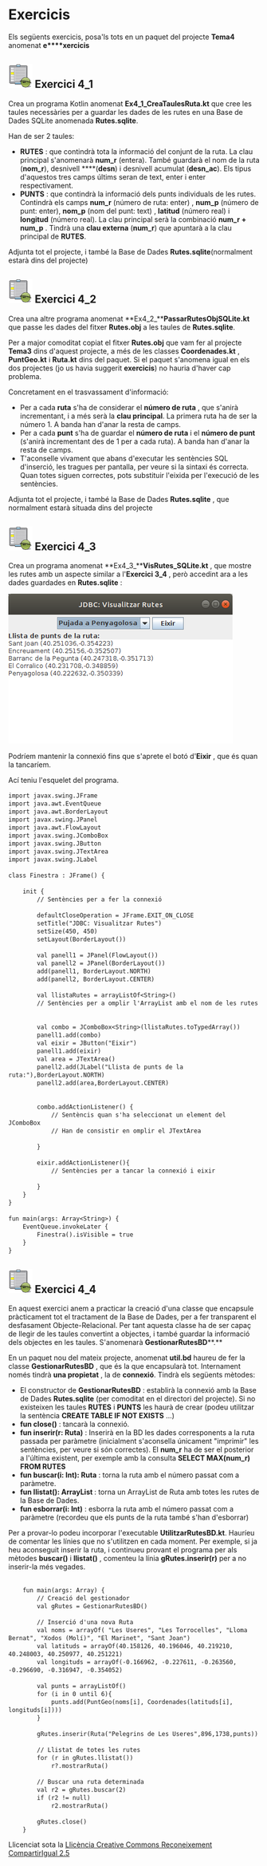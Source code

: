 # Exercicis

Els següents exercicis, posa'ls tots en un paquet del projecte **Tema4**
anomenat **e****xercicis**



## ![](icon_activity.gif) Exercici 4_1

Crea un programa Kotlin anomenat **Ex4_1_CreaTaulesRuta.kt** que cree les
taules necessàries per a guardar les dades de les rutes en una Base de Dades
SQLite anomenada **Rutes.sqlite**.

Han de ser 2 taules:

  * **RUTES** : que contindrà tota la informació del conjunt de la ruta. La clau principal s'anomenarà **num_r** (entera). També guardarà el nom de la ruta (**nom_r**), desnivell ****(**desn**) i desnivell acumulat (**desn_ac**). Els tipus d'aquestos tres camps últims seran de text, enter i enter respectivament.
  * **PUNTS** : que contindrà la informació dels punts individuals de les rutes. Contindrà els camps **num_r** (número de ruta: enter) , **num_p** (número de punt: enter), **nom_p** (nom del punt: text) , **latitud** (número real) i **longitud** (número real). La clau principal serà la combinació **num_r + num_p** . Tindrà una **clau externa** (**num_r**) que apuntarà a la clau principal de **RUTES**.

Adjunta tot el projecte, i també la Base de Dades **Rutes.sqlite**(normalment
estarà dins del projecte)


## ![](icon_activity.gif) Exercici 4_2

Crea una altre programa anomenat **Ex4_2_****PassarRutesObjSQLite.kt** que
passe les dades del fitxer **Rutes.obj** a les taules de **Rutes.sqlite**.

Per a major comoditat copiat el fitxer **Rutes.obj** que vam fer al projecte
**Tema3** dins d'aquest projecte, a més de les classes **Coordenades.kt** ,
**PuntGeo.kt** i **Ruta.kt** dins del paquet. Si el paquet s'anomena igual en
els dos projectes (jo us havia suggerit **exercicis**) no hauria d'haver cap
problema.

Concretament en el trasvassament d'informació:

  * Per a cada **ruta** s'ha de considerar el **número de ruta** , que s'anirà incrementant, i a més serà la **clau principal**. La primera ruta ha de ser la número 1. A banda han d'anar la resta de camps.
  * Per a cada **punt** s'ha de guardar el **número de ruta** i el **número de punt** (s'anirà incrementant des de 1 per a cada ruta). A banda han d'anar la resta de camps.
  * T'aconselle vivament que abans d'executar les sentències SQL d'inserció, les tragues per pantalla, per veure si la sintaxi és correcta. Quan totes siguen correctes, pots substituir l'eixida per l'execució de les sentències.

Adjunta tot el projecte, i també la Base de Dades **Rutes.sqlite** , que
normalment estarà situada dins del projecte


## ![](icon_activity.gif) Exercici 4_3

Crea un programa anomenat **Ex4_3_****VisRutes_SQLite.kt** , que mostre les
rutes amb un aspecte similar a l'**Exercici 3_4** , però accedint ara a les
dades guardades en **Rutes.sqlite** :

![](T4_Ex3_1.png)  
  
Podríem mantenir la connexió fins que s'aprete el botó d'**Eixir** , que és
quan la tancaríem.

Ací teniu l'esquelet del programa.

    
    
    import javax.swing.JFrame
    import java.awt.EventQueue
    import java.awt.BorderLayout
    import javax.swing.JPanel
    import java.awt.FlowLayout
    import javax.swing.JComboBox
    import javax.swing.JButton
    import javax.swing.JTextArea
    import javax.swing.JLabel
    
    class Finestra : JFrame() {
    
    	init {
    		// Sentències per a fer la connexió
    		
    		defaultCloseOperation = JFrame.EXIT_ON_CLOSE
    		setTitle("JDBC: Visualitzar Rutes")
    		setSize(450, 450)
    		setLayout(BorderLayout())
    
    		val panell1 = JPanel(FlowLayout())
    		val panell2 = JPanel(BorderLayout())
    		add(panell1, BorderLayout.NORTH)
    		add(panell2, BorderLayout.CENTER)
    
    		val llistaRutes = arrayListOf<String>()
    		// Sentències per a omplir l'ArrayList amb el nom de les rutes
    
    
    		val combo = JComboBox<String>(llistaRutes.toTypedArray())
    		panell1.add(combo)
    		val eixir = JButton("Eixir")
    		panell1.add(eixir)
    		val area = JTextArea()
    		panell2.add(JLabel("Llista de punts de la ruta:"),BorderLayout.NORTH)
    		panell2.add(area,BorderLayout.CENTER)
    
    
    		combo.addActionListener() {
    			// Sentèncis quan s'ha seleccionat un element del JComboBox
    			// Han de consistir en omplir el JTextArea
    			
    		}
    		
    		eixir.addActionListener(){
    			// Sentències per a tancar la connexió i eixir
    			
    		}
    	}
    }
    
    fun main(args: Array<String>) {
    	EventQueue.invokeLater {
    		Finestra().isVisible = true
    	}
    }


## ![](icon_activity.gif) Exercici 4_4

En aquest exercici anem a practicar la creació d'una classe que encapsule
pràcticament tot el tractament de la Base de Dades, per a fer transparent el
desfasament Objecte-Relacional. Per tant aquesta classe ha de ser capaç de
llegir de les taules convertint a objectes, i també guardar la informació dels
objectes en les taules. S'anomenarà **GestionarRutesBD****.**

En un paquet nou del mateix projecte, anomenat **util.bd** haureu de fer la
classe **GestionarRutesBD** , que és la que encapsularà tot. Internament només
tindrà **una propietat** , la de **connexió**. Tindrà els següents mètodes:

  * El constructor de **GestionarRutesBD** : establirà la connexió amb la Base de Dades **Rutes.sqlite** (per comoditat en el directori del projecte). Si no existeixen les taules **RUTES** i **PUNTS** les haurà de crear (podeu utilitzar la sentència **CREATE TABLE IF NOT EXISTS** ...)
  * **fun close()** : tancarà la connexió.
  * **fun inserir(r: Ruta)** : Inserirà en la BD les dades corresponents a la ruta passada per paràmetre (inicialment s'aconsella únicament "imprimir" les sentències, per veure si són correctes). El **num_r** ha de ser el posterior a l'última existent, per exemple amb la consulta **SELECT MAX(num_r) FROM RUTES**
  * **fun buscar(i: Int): Ruta** : torna la ruta amb el número passat com a paràmetre.
  * ****fun llistat(): ArrayList <Ruta>****: torna un ArrayList de Ruta amb totes les rutes de la Base de Dades.
  * **fun esborrar(i: Int)** : esborra la ruta amb el número passat com a paràmetre (recordeu que els punts de la ruta també s'han d'esborrar)

Per a provar-lo podeu incorporar l'executable **UtilitzarRutesBD.kt**. Hauríeu
de comentar les línies que no s'utilitzen en cada moment. Per exemple, si ja
heu aconseguit inserir la ruta, i continueu provant el programa per als
mètodes **buscar()** i **llistat()** , comenteu la línia **gRutes.inserir(r)**
per a no inserir-la més vegades.

    

<pre><code font-size: 10px;>
    fun main(args: Array<String>) {
    	// Creació del gestionador
    	val gRutes = GestionarRutesBD()
    	
    	// Inserció d'una nova Ruta
    	val noms = arrayOf( "Les Useres", "Les Torrocelles", "Lloma Bernat", "Xodos (Molí)", "El Marinet", "Sant Joan")
    	val latituds = arrayOf(40.158126, 40.196046, 40.219210, 40.248003, 40.250977, 40.251221)
    	val longituds = arrayOf(-0.166962, -0.227611, -0.263560, -0.296690, -0.316947, -0.354052)
    	
    	val punts = arrayListOf<PuntGeo>()
    	for (i in 0 until 6){
    		punts.add(PuntGeo(noms[i], Coordenades(latituds[i], longituds[i])))
    	}
    
    	gRutes.inserir(Ruta("Pelegrins de Les Useres",896,1738,punts))
    
    	// Llistat de totes les rutes
    	for (r in gRutes.llistat())
    		r?.mostrarRuta()
    
    	// Buscar una ruta determinada
    	val r2 = gRutes.buscar(2)
    	if (r2 != null)
    		r2.mostrarRuta()
    
    	gRutes.close()
    }
</code></pre>
 

<!--
## ![](icon_activity.gif) Exercici 4_5 (voluntari)

Crea el segünet mètode en la classe **GestionarRutesBD** :

**fun guardar(r: Ruta)**

El que ha de fer aquest mètode és:

  * Si no existeix la ruta, la inserirem
  * Si ja existeix la ruta, la modificarem. Heu de parar especial atenció als punts. Potser el més còmode siga esborrar els punts de la ruta i tornar a crear-los

Considerarem que la ruta existeix si hi ha una amb el mateix nom.

Per a provar-lo, podeu utilitzar aquest programa principal guardant el codi en
un fitxer Kotlin anomenat **UtilitzarRutesBD2.kt** :

    
    
    fun main(args: Array<String>) {
    	// Creació del gestionador
    	val gRutes = GestionarRutesBD()
    
    	var r = gRutes.buscar(1) as Ruta
    	r.mostrarRuta()
    	r.desnivellAcumulat=606
    	gRutes.guardar(r)
    
    	r = gRutes.buscar(2) as Ruta
    	r.mostrarRuta()
    	r.llistaDePunts.add(0, PuntGeo ("Plaça M.Agustina", Coordenades(39.988507, -0.034533)))
    	gRutes.guardar(r)
    
    	println("Després de modificar")
    	r = gRutes.buscar(1) as Ruta
    	r.mostrarRuta()
    	r = gRutes.buscar(2) as Ruta
    	r.mostrarRuta()
    
    	gRutes.close()
    }

![](icon_activity.gif)

## Exercici 4_6 (voluntari)

Anem a fer molt més completa i atractiva l'aplicació gràfica de les rutes. Ens
aprofitarem del construït en els exercicis 4.4 i 4.5, és a dir, la classe
**GestionarRutesBD** , que encapsulava pràcticament l'accés a la BD, de manera
que nosaltres obtenim (i guardem) objectes.

El programa mostrarà una ruta, i hi haurà també uns botons per anar a la
primera, anterior, següent i última ruta. Hi ha també el botó de Tancar, que
tancarà l'objecte GestionarRutesBD i eixirà del programa.

Per a omplir el JTable amb els punts, teniu un mètode que ho fa
automàticament: **plenarTaula()**. Observeu quin és el seu paràmetre.

Aquest seria el seu aspecte:

![](T4_Ex6.png)

Aquest seria l'esquelet del programa.

Copieu-lo en un fitxer Kotlin anomenat **Ex4_6_VisRutes_SQLite_Complet.kt** en
el mateix paquet **util.bd** , i poseu les sentències necessàries després dels
comentaris:

    
    
    import java.awt.EventQueue
    import java.awt.GridLayout
    import java.awt.FlowLayout
    import javax.swing.JFrame
    import javax.swing.JPanel
    import javax.swing.BoxLayout
    import javax.swing.JButton
    import javax.swing.JLabel
    import javax.swing.JTextField
    import javax.swing.JTable
    import javax.swing.JScrollPane
    
    class FinestraComplet : JFrame() {
        val gRutes = GestionarRutesBD()
        var llista = arrayListOf<Ruta>()
        var numActual = 0
    
        val qNom = JTextField(15)
        val qDesn = JTextField(5)
        val qDesnAcum = JTextField(5)
        val punts = JTable(1,3)
        val primer = JButton(" << ")
        val anterior = JButton(" < ")
        val seguent = JButton(" > ")
        val ultim = JButton(" >> ")
        val tancar = JButton("Tancar")
        init {
            defaultCloseOperation = JFrame.EXIT_ON_CLOSE
            setTitle("JDBC: Visualitzar Rutes Complet")
            setLayout(GridLayout(0,1))
    
            val p_prin = JPanel()
            p_prin.setLayout(BoxLayout(p_prin, BoxLayout.Y_AXIS))
            val panell1 = JPanel(GridLayout(0,2))
            panell1.add(JLabel("Ruta:"))
            qNom.setEditable(false)
            panell1.add(qNom)
            panell1.add(JLabel("Desnivell:"))
            qDesn.setEditable(false)
            panell1.add(qDesn)
            panell1.add(JLabel("Desnivell acumulat:"))
            qDesnAcum.setEditable(false)
            panell1.add(qDesnAcum)
            panell1.add(JLabel("Punts:"))
    
            val panell2 = JPanel(GridLayout(0,1))
            punts.setEnabled(false)
            val scroll = JScrollPane(punts)
            panell2.add(scroll, null)
    
            val panell5 = JPanel(FlowLayout())
            panell5.add(primer)
            panell5.add(anterior)
            panell5.add(seguent)
            panell5.add(ultim)
    
            val panell6 = JPanel(FlowLayout())
            panell6.add(tancar)
    
            add(p_prin)
            p_prin.add(panell1)
            p_prin.add(panell2)
            p_prin.add(panell5)
            p_prin.add(panell6)
            pack()
    
            primer.addActionListener{
                // instruccions per a situar-se en la primera ruta, i visualitzar-la
            }
            anterior.addActionListener{
                // instruccions per a situar-se en la ruta anterior, i visualitzar-la
            }
            seguent.addActionListener{
                // instruccions per a situar-se en la ruta següent, i visualitzar-la
            }
            ultim.addActionListener{
                // instruccions per a situar-se en l'última ruta, i visualitzar-la
            }
            tancar.addActionListener{
            }
    
            inicialitzar()
            VisRuta()
        }
    
        fun plenarTaula(ll_punts: MutableList<PuntGeo>){
            var ll = Array(ll_punts.size) { arrayOfNulls<String>(3) }
            for (i in 0 until ll_punts.size){
                ll[i][0]=ll_punts.get(i).nom
                ll[i][1]=ll_punts.get(i).coord.latitud.toString()
                ll[i][2]=ll_punts.get(i).coord.longitud.toString()
            }
            val caps = arrayOf("Nom punt","Latitud","Longitud")
            punts.setModel(javax.swing.table.DefaultTableModel(ll,caps))
        }
    
        fun inicialitzar() {
            // instruccions per a inicialitzar llista i numActual
    
        }
    
        fun VisRuta(){
            // instruccions per a visualitzar la ruta actual (l'índex el tenim en numActual)
    
            ActivarBotons()
        }
    
        fun ActivarBotons(){
            // instruccions per a activar o desactivar els botons de moviment ( isEnabled )
    
        }
    
    }
    
    fun main(args: Array<String>) {
        EventQueue.invokeLater {
            FinestraComplet().isVisible = true
        }
    }

  
``

![](icon_activity.gif)

## Exercici 4_7 (ampliació - voluntari)

Modifica l'aplicació anterior per a que es puguen modificar, esborrar i
inserir les rutes.

![](T4_Ex7_1.png)

  * S'haurien de posar més botons: **Editar** , **Eliminar** i **Nova Ruta**.
  * Estaria bé que en entrar a qualsevol de les opcions anteriors es desactivaren els botons de navegació, que desaparegueren els d'Editar, Eliminar i Nova Ruta, i que aparegueren els d'**Acceptar** i **Cancel·lar**.
  * En tots els casos, si es cancel·la no es fa cap acció, però s'ha de tornar a l'estat anterior (primera imatge)
  * **EDITAR** : 
    * S'han d'"activar" els controls per a poder modificar les dades.
    * En cas d'acceptar s'ha de fer la modificació a partir del contingut de tots els controls (no cal detectar quins s'han modificat)
    * En cas de cancel·lar, no es fa la modificació, i senzillament s'ha de tornar a visualitzar la ruta actual (com no s'ha fet cap canvi, apareixeran les dades anteriors)
    * Per a afegir nous punts, es podria posar un botó per a afegir una nova línia al JTable, i un altre per a llevar una línia

![](T4_Ex7_2.png)

  * **ELIMINAR** : 
    * Si s'accepta, s'haurà d'esborrar la ruta, sinó tornar a visualitzar-la

![](T4_Ex7_3.png)

  * **INSERIR** : 
    * Haurà de mostrar tots els camps en blanc, i evidentment activats, per a poder introduir dades.
    * En cas d'acceptar s'ha d'introduir la nova ruta.
    * En cas de cancel·lar, estaria bé tornar a la que s'estava mostrant abans d'apretar el botó de nova ruta.
    * Per a introduir nous punts, es podria posar un botó per a afegir una nova línia al JTable, i un altre per a llevar una línia

![](T4_Ex7_4.png)

**Nota**

EL JTable de vegades és engorrós. Si s'està editant una casella, la informació
no s'ha introduït encara, fins que no s'aprete enter, tab o amb el ratolí no
s'aprete a algun altre lloc. Per a acabar la introducció de la informació que
s'està editant, es podria executar el següent (per exemple quan s'ha apretat
**Acceptar**):

    
    
    				if (punts.isEditing())
    					punts.getCellEditor().stopCellEditing()
    

on **punts** seria el JTable.

Aquest seria l'esquelet del programa, que el podríeu guardar en el fitxer
**Ex4_7_VisRutes_SQLite_Avançat.kt** en el mateix paquet**util.bd** ,on hem
posat 2 mètodes que poden anar bé per a activar i visualitzar uns botons o
altres. I també activar els JTextField i el JTable.

    
    
    package util.bd
    
    import java.awt.EventQueue
    import java.awt.GridLayout
    import java.awt.FlowLayout
    import javax.swing.JFrame
    import javax.swing.JPanel
    import javax.swing.BoxLayout
    import javax.swing.JButton
    import javax.swing.JLabel
    import javax.swing.JTextField
    import javax.swing.JTable
    import javax.swing.JScrollPane
    
    import javax.swing.table.DefaultTableModel
    
    class FinestraAvancat : JFrame() {
        val gRutes = GestionarRutesBD()
        var llista = arrayListOf<Ruta>()
        var numActual = 0
        var actualitzant = false
        var modificacio = ""
    
        val qNom = JTextField(15)
        val qDesn = JTextField(5)
        val qDesnAcum = JTextField(5)
        val punts = JTable(1, 3)
        val primer = JButton(" << ")
        val anterior = JButton(" < ")
        val seguent = JButton(" > ")
        val ultim = JButton(" >> ")
        val tancar = JButton("Tancar")
    
        val editar = JButton("Editar")
        val eliminar = JButton("Eliminar")
        val nova = JButton("Nova Ruta")
    
        val acceptar = JButton("Acceptar")
        val cancelar = JButton("Cancel·lar")
        val mesP = JButton("+p")
        val menysP = JButton("-p")
    
        init {
            defaultCloseOperation = JFrame.EXIT_ON_CLOSE
            setTitle("JDBC: Visualitzar Rutes Avançat")
            setLayout(GridLayout(0, 1))
    
            val p_prin = JPanel()
            p_prin.setLayout(BoxLayout(p_prin, BoxLayout.Y_AXIS))
            val panell1 = JPanel(GridLayout(0, 2))
            panell1.add(JLabel("Ruta:"))
            qNom.setEditable(false)
            panell1.add(qNom)
            panell1.add(JLabel("Desnivell:"))
            qDesn.setEditable(false)
            panell1.add(qDesn)
            panell1.add(JLabel("Desnivell acumulat:"))
            qDesnAcum.setEditable(false)
            panell1.add(qDesnAcum)
            panell1.add(JLabel("Punts:"))
    
            val panell2 = JPanel(GridLayout(0, 1))
            punts.setEnabled(false)
            val scroll = JScrollPane(punts)
            panell2.add(scroll, null)
    
            val panell5 = JPanel(FlowLayout())
            panell5.add(primer)
            panell5.add(anterior)
            panell5.add(seguent)
            panell5.add(ultim)
            panell5.add(editar)
            panell5.add(eliminar)
            panell5.add(nova)
    
            acceptar.setVisible(false)
            panell5.add(acceptar)
            cancelar.setVisible(false)
            panell5.add(cancelar)
            mesP.setVisible(false)
            panell5.add(mesP)
            menysP.setVisible(false)
            panell5.add(menysP)
    
            val panell6 = JPanel(FlowLayout())
            panell6.add(tancar)
    
            add(p_prin)
            p_prin.add(panell1)
            p_prin.add(panell2)
            p_prin.add(panell5)
            p_prin.add(panell6)
            ActivarAltres(true)
            pack()
            ActivarAltres(false)
    
            primer.addActionListener{
                // instruccions per a situar-se en la primera ruta, i visualitzar-la
            }
            anterior.addActionListener{
                // instruccions per a situar-se en la ruta anterior, i visualitzar-la
            }
            seguent.addActionListener{
                // instruccions per a situar-se en la ruta següent, i visualitzar-la
            }
            ultim.addActionListener{
                // instruccions per a situar-se en l'últim ruta, i visualitzar-la
            }
            tancar.addActionListener{
            }
    
            editar.addActionListener {
                // instruccions per a editar la ruta que s'està veient en aquest moment
                // s'han d'activar els quadres de text, i el JTable
            }
    
            eliminar.addActionListener {
                // instruccions per a eliminar la ruta que s'està veient en aquest moment
            }
    
            nova.addActionListener {
                // instruccions per a posar en blanc els quadres de text i el JTable, per a inserir una nova ruta
                // s'han d'activar els quadres de text, i el JTable
            }
    
            acceptar.addActionListener {
                // instruccions per a acceptar l'acció que s'està fent (nova ruta, edició o eliminació)
            }
    
            cancelar.addActionListener {
                // instruccions per a cancel·lar l'acció que s'estava fent
            }
    
            mesP.addActionListener {
                // instruccions per a afegir una línia en el JTable
                // S'ha de fer sobre el DefaultTableModel
            }
    
            menysP.addActionListener {
                // instruccions per a llevar una línia del JTable
                // S'ha de fer sobre el DefaultTableModel
            }
    
            inicialitzar()
            VisRuta()
        }
    
        fun plenarTaula(ll_punts: MutableList<PuntGeo>) {
            var ll = Array(ll_punts.size) { arrayOfNulls<String>(3) }
            for (i in 0 until ll_punts.size) {
                ll[i][0] = ll_punts.get(i).nom
                ll[i][1] = ll_punts.get(i).coord.latitud.toString()
                ll[i][2] = ll_punts.get(i).coord.longitud.toString()
            }
            val caps = arrayOf("Nom punt", "Latitud", "Longitud")
            punts.setModel(javax.swing.table.DefaultTableModel(ll, caps))
        }
    
        fun inicialitzar() {
            // instruccions per a iniialitzar llista i numActual
        }
    
        fun VisRuta(){
            // instruccions per a visualitzar la ruta actual (l'índex el tenim en numActual)
    
            ActivarBotons()
        }
    
        fun ActivarBotons(){
            // instruccions per a activar o desactivar els botons de moviment ( setEnabled(Boolean) )
        }
    
        fun ActivarAltres(b: Boolean) {
            // instruccions per a mostrar els botons acceptar, cancelar, mesP, menysP,
            // ocultar editar, eliminar, nova. O al revés
            // I descativar els de moviment
        }
    
        fun ActivarQuadres(b: Boolean) {
            // instruccions per a fer editables els JTextFiels i el JTable
        }
    
        fun PosarQuadresBlanc() {
            // instruccions per a deixar els controls en blanc per a inserir una nova ruta
        }
    
        fun IniRuta(): Ruta {
            // instruccions per a tornar una Ruta a partir de les dades dels controls
        }
    }
    
    fun main(args: Array<String>) {
        EventQueue.invokeLater {
            FinestraAvancat().isVisible = true
        }
    }
-->

Llicenciat sota la  [Llicència Creative Commons Reconeixement CompartirIgual
2.5](http://creativecommons.org/licenses/by-sa/2.5/)

